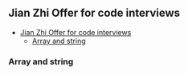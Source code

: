 ## Jian Zhi Offer for code interviews 

- [Jian Zhi Offer for code interviews](#jian-zhi-offer-for-code-interviews)
  - [Array and string](#array-and-string)


### Array and string 

